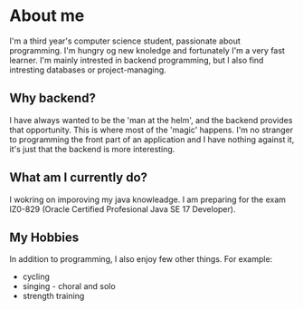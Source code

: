 # About me
I'm a third year's computer science student, passionate about programming.
I'm hungry og new knoledge and fortunately I'm a very fast learner.
I'm mainly intrested in backend programming, but I also find intresting databases or project-managing.

## Why backend?
I have always wanted to be the 'man at the helm', and the backend provides that opportunity.
This is where most of the 'magic' happens. I'm no stranger to programming the front part of an application and I have nothing against it, it's just that the backend is more interesting. 

## What am I currently do?
I wokring on imporoving my java knowleadge.
I am preparing for the exam IZ0-829 (Oracle Certified Profesional Java SE 17 Developer).

## My Hobbies
In addition to programming, I also enjoy few other things. For example:
- cycling
- singing - choral and solo
- strength training
